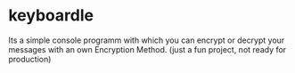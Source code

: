 # keyboardle
Its a simple console programm with which you can encrypt or decrypt your messages with an own Encryption Method.
(just a fun project, not ready for production)
